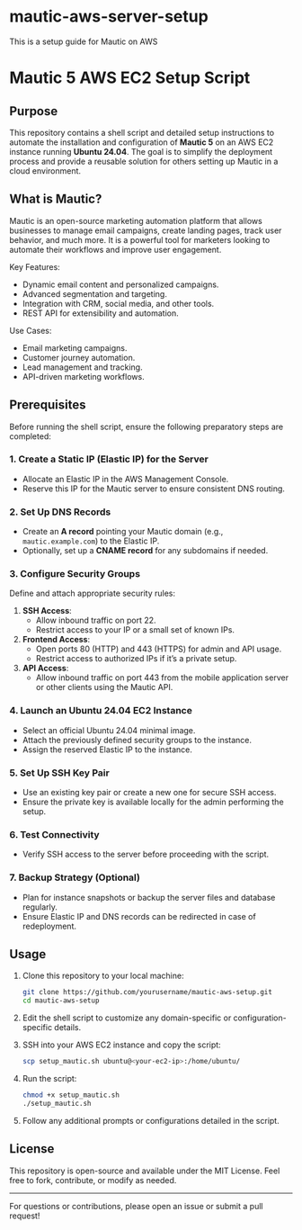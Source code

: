# mautic-aws-server-setup
This is a setup guide for Mautic on AWS

# Mautic 5 AWS EC2 Setup Script

## Purpose
This repository contains a shell script and detailed setup instructions to automate the installation and configuration of **Mautic 5** on an AWS EC2 instance running **Ubuntu 24.04**. The goal is to simplify the deployment process and provide a reusable solution for others setting up Mautic in a cloud environment.

## What is Mautic?
Mautic is an open-source marketing automation platform that allows businesses to manage email campaigns, create landing pages, track user behavior, and much more. It is a powerful tool for marketers looking to automate their workflows and improve user engagement.

Key Features:
- Dynamic email content and personalized campaigns.
- Advanced segmentation and targeting.
- Integration with CRM, social media, and other tools.
- REST API for extensibility and automation.

Use Cases:
- Email marketing campaigns.
- Customer journey automation.
- Lead management and tracking.
- API-driven marketing workflows.

## Prerequisites
Before running the shell script, ensure the following preparatory steps are completed:

### 1. Create a Static IP (Elastic IP) for the Server
- Allocate an Elastic IP in the AWS Management Console.
- Reserve this IP for the Mautic server to ensure consistent DNS routing.

### 2. Set Up DNS Records
- Create an **A record** pointing your Mautic domain (e.g., `mautic.example.com`) to the Elastic IP.
- Optionally, set up a **CNAME record** for any subdomains if needed.

### 3. Configure Security Groups
Define and attach appropriate security rules:
1. **SSH Access**:
   - Allow inbound traffic on port 22.
   - Restrict access to your IP or a small set of known IPs.
2. **Frontend Access**:
   - Open ports 80 (HTTP) and 443 (HTTPS) for admin and API usage.
   - Restrict access to authorized IPs if it’s a private setup.
3. **API Access**:
   - Allow inbound traffic on port 443 from the mobile application server or other clients using the Mautic API.

### 4. Launch an Ubuntu 24.04 EC2 Instance
- Select an official Ubuntu 24.04 minimal image.
- Attach the previously defined security groups to the instance.
- Assign the reserved Elastic IP to the instance.

### 5. Set Up SSH Key Pair
- Use an existing key pair or create a new one for secure SSH access.
- Ensure the private key is available locally for the admin performing the setup.

### 6. Test Connectivity
- Verify SSH access to the server before proceeding with the script.

### 7. Backup Strategy (Optional)
- Plan for instance snapshots or backup the server files and database regularly.
- Ensure Elastic IP and DNS records can be redirected in case of redeployment.

## Usage
1. Clone this repository to your local machine:
   ```bash
   git clone https://github.com/yourusername/mautic-aws-setup.git
   cd mautic-aws-setup
   ```

2. Edit the shell script to customize any domain-specific or configuration-specific details.

3. SSH into your AWS EC2 instance and copy the script:
   ```bash
   scp setup_mautic.sh ubuntu@<your-ec2-ip>:/home/ubuntu/
   ```

4. Run the script:
   ```bash
   chmod +x setup_mautic.sh
   ./setup_mautic.sh
   ```

5. Follow any additional prompts or configurations detailed in the script.

## License
This repository is open-source and available under the MIT License. Feel free to fork, contribute, or modify as needed.

---
For questions or contributions, please open an issue or submit a pull request!

